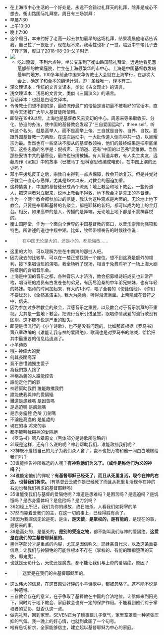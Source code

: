 - 在上海市中心生活的一个好处是，永远不会错过礼拜天的礼拜，除非是成心不想去。衡山路国际礼拜堂，周日有三场崇拜：
- 早晨7:30
- 上午10:00
- 晚上7:00
- 这个周日，本来约好了老高一起去参加最早的这场礼拜，结果凌晨他电话告诉我，自己拉了一夜肚子，现在起不来。我索性也补了一觉，临近中午带儿子去了转了转，度过了[2018-08-20-父子时光](http://wangpei.co/post/friends/2018-08-20-fu-zi-shi-guang)
- ![](./_image/衡山路礼拜堂预备礼拜（竖片）S.jpg)
    - 吃过晚饭，不到六点钟，坐公交车到了衡山路国际礼拜堂，远远地看见葱葱郁郁的教堂庭院，伫立在上海最繁华的市中心。上海是中国基督教发端最早的地方，100多年前全中国来华传教士大会就在上海举行，在那次大会上，确定了和合本的翻译计划，即：圣经唯一，译本有三。
- 深文理译本：传统的文言文译本，类似《古文观止》的语言。
- 浅文理译本：浅易的文言文，类似《三国演义》的语言。
- 官话译本：也就是白话文译本。
- 令传教士们想不到的是，最终流传最广的恰恰是当初最不被看好的官话本，直到今天还被广大华人基督徒所使用。
- 即使在1949以后，上海也是基督教风云变幻的中心。周恩来等采取收买、分化、胁迫的办法，使中国的基督教会发起了“三自爱国运动”，three self，听听这个名头，就是高举人，而不是高举上帝。三自就是自传、自养、自牧。要跟外国基督教一刀两断。在这次运动中，一大批传道人倒向中共一边，以吴耀宗为最。当然也有一些坚决不服从的基督教领袖，他们的最终结果是把牢底坐穿。这些忠勇的名字是：倪柝声、王明道、还有“中国的以巴弗”吴维僔。当然那些妥协中共的基督徒，最终也纷纷被捕。有人背道弃教，有人卖主卖友，远藤周作《沉默》中的故事（已被马丁·思科塞思改编成电影），在中国上演的还少吗？
- 邓小平拨乱反正之后，宗教自由得到一点点保障，教会开始复苏。但是共党对于教会一直心存忌惮，尤其是19大以来，对教会的逼迫加重。
- 这种情势下，中国的基督徒分成两个流派：地上教会和地下教会。一些传道人，把这两者对立起来，说地上教会不得救，地下教会才是真正的基督徒。
- 作为一个两个教会都参加过的信徒，我认为这种观点是片面的。无论地上地下教会，只要是奉耶稣基督的名聚会，都是耶稣的新妇，都可以成为地上的金灯台。相反，如果高举的是人，传播的是异端，无论地上地下都是不蒙神喜悦的。
- 衡山国际堂，作为一个面向全世界的中国基督教的窗口，以音乐崇拜为强项和特色，所讲述的道也中规中矩。比如，牧师带领祷告的时候往往说：
- >  在中国无论是大的，还是小的，都能悔改……
- 这里的大的，可以理解为坐在中南海的那批人吧。
- 因为我去的比较早，可以在一楼正堂找到一个座位。想不到这真是额外的福利，接下来唱诗班的演唱，我全场听了现场，相当于免费聆听了一场上海大剧院级别的合唱音乐会。
- 上海是中国的音乐之都，各种音乐人才济济，教会招募唱诗班成员也非常严格，唱诗班的成员有白发苍苍的弟兄，有历尽沧桑的中年弟兄姊妹，也有年轻的姊妹。唱诗的时间加起来，有大约1小时，唱了全套的《使徒信经》、《你们不要忧愁》、《全然圣洁主》。我大为感动，听得泪流满面。上帝隐藏在音符之中，信夫。
- 因为参加过多种教会的聚会，深感音乐之重要，以及教会对于音乐崇拜的不重视。尤其是一些地下教会，把流行音乐引进圣堂，跟唱你情我爱的流行歌没有区别。这不能不说是严重的缺失。
- 即便是很流行的《小羊诗歌》，也不是没有问题的。比如那首根据《罗马书》第八章改编的《谁能让我与神的爱隔绝》，歌词也是对罗马书的缩减，恰恰把其中最重要的信息给遗漏了。
- 小羊诗歌
- 哦~ 神偉大的愛
- 何其長闊高深
- 竟不吝惜祂獨生愛子
- 為我們眾人捨了
- 神稱為義的人誰能控告
- 誰能定他們的罪
- 神若幫助我們 誰能敵擋我們
- 誰能使我與神的愛隔絕
- 難道是患難嗎 是困苦嗎
- 是逼迫嗎 是飢餓嗎
- 是赤身露體 危險 刀劍嗎
- 不論是高處的 是低處的
- 現在的事 將來的事
- 都不能叫我與神的愛隔絕
- 《罗马书》第八章原文（黑体部分是诗歌所忽略的）
- 31既是这样，还有什么说的呢？神若帮助我们，谁能敌挡我们呢？
- 32神既不爱惜自己的儿子为我们众人舍了，岂不也把万物和他一同白白地赐给我们吗？
- 33谁能控告神所拣选的人呢？**有神称他们为义了。（或作是称他们为义的神吗？）**
- 34谁能定他们的罪呢？**有基督耶稣已经死了，而且从死里复活，现今在神的右边，也替我们祈求。**（有基督云云或作是已经死了而且从死里复活现今在神的右边也替我们祈求的基督耶稣吗）
- 35谁能使我们与基督的爱隔绝呢？难道是患难吗？是困苦吗？是逼迫吗？是饥饿吗？是赤身露体吗？是危险吗？是刀剑吗？
- 36如经上所记，我们为你的缘故，终日被杀。人看我们如将宰的羊
- 37然而靠着爱我们的主，在这一切的事上，已经得胜有余了。
- 38因为我深信无论是死，是生，**是天使，是掌权的，是有能的**，是现在的事，是将来的事，
- 39是高处的，是低处的，**是别的受造之物**，都不能叫我们与神的爱隔绝。**这爱是在我们的主基督耶稣里的**。
- 黑体字部分才是重点的内容，尤其是因信称义，耶稣亲自代求，以及这条重要信息：让我们与神隔绝的可能性根本不存在（掌权的、有能的暗指堕落的天使，即鬼魔）。
- 也就是无论什么，天使还是魔鬼，都不能让我们与上帝的爱隔绝，原因？
- >   **这爱是在我们的主基督耶稣里的**。
- 这么伟大的信息，在这首颇受好评的小羊诗歌中，都被忽略了。这不能不说是一种遗憾。
- 三自教会存在的意义，在于争取了基督教在中国的合法地位，让信仰来到阳光下，同时对于地下教会、家庭教会也有一定的保护作用。不能看到他们对于掌权者的妥协，就否认这一点。
- 做完礼拜，回到家里。SEVEN正为了琐事跟儿子怄气，家里笼罩着一种紧张压抑的气氛。我一晚上的好心情，也就到此画了一个句号。
- 唯有恳切祈求，全家能够信主，建立起以基督耶稣为中心的家庭。
